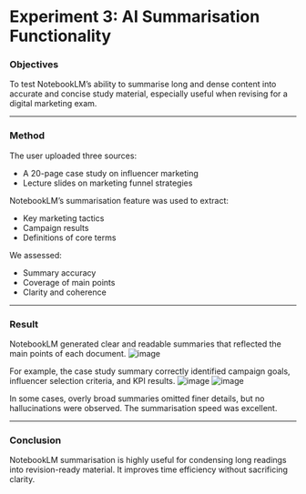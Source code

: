 # Experiment 3: AI Summarisation Functionality
### **Objectives**  
To test NotebookLM’s ability to summarise long and dense content into accurate and concise study material, especially useful when revising for a digital marketing exam.

---

### **Method**  
The user uploaded three sources:
- A 20-page case study on influencer marketing
- Lecture slides on marketing funnel strategies

NotebookLM’s summarisation feature was used to extract:
- Key marketing tactics
- Campaign results
- Definitions of core terms

We assessed:
- Summary accuracy
- Coverage of main points
- Clarity and coherence

---

### **Result**

NotebookLM generated clear and readable summaries that reflected the main points of each document. 
![image](https://github.com/user-attachments/assets/c36b7a11-044f-497f-b884-52cb0a538d26)

For example, the case study summary correctly identified campaign goals, influencer selection criteria, and KPI results.
![image](https://github.com/user-attachments/assets/a890a6eb-6f7f-4a54-8dee-d62d6f0760af) ![image](https://github.com/user-attachments/assets/52dcec7f-df47-4496-b1ba-edbee6412297)


In some cases, overly broad summaries omitted finer details, but no hallucinations were observed. The summarisation speed was excellent.

---

### **Conclusion**  
NotebookLM summarisation is highly useful for condensing long readings into revision-ready material. It improves time efficiency without sacrificing clarity.
